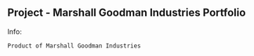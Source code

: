 ## Project - Marshall Goodman Industries Portfolio

Info:

```bash
Product of Marshall Goodman Industries
```
